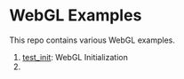 # WebGL Examples
This repo contains various WebGL examples.

1. [test_init]([https://www.example.com](https://github.com/songho/webgl/blob/master/test_init.html)): WebGL Initialization
2. 
